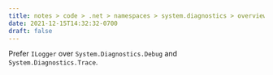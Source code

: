 ```yaml
---
title: notes > code > .net > namespaces > system.diagnostics > overview
date: 2021-12-15T14:32:32-0700
draft: false
---
```

Prefer `ILogger` over `System.Diagnostics.Debug` and `System.Diagnostics.Trace`.
